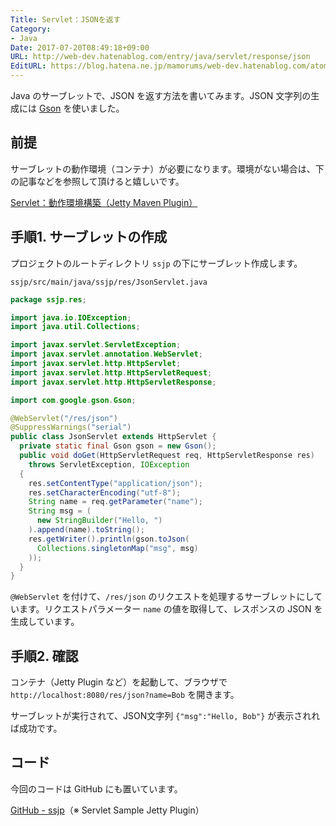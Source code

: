 ```yaml
---
Title: Servlet：JSONを返す
Category:
- Java
Date: 2017-07-20T08:49:18+09:00
URL: http://web-dev.hatenablog.com/entry/java/servlet/response/json
EditURL: https://blog.hatena.ne.jp/mamorums/web-dev.hatenablog.com/atom/entry/8599973812281144650
---
```


Java のサーブレットで、JSON を返す方法を書いてみます。JSON 文字列の生成には [Gson](https://github.com/google/gson) を使いました。


## 前提
サーブレットの動作環境（コンテナ）が必要になります。環境がない場合は、下の記事などを参照して頂けると嬉しいです。

[Servlet：動作環境構築（Jetty Maven Plugin）](/entry/java/servlet/env/jetty-maven-plugin)


## 手順1. サーブレットの作成
プロジェクトのルートディレクトリ `ssjp` の下にサーブレット作成します。

`ssjp/src/main/java/ssjp/res/JsonServlet.java`

```java
package ssjp.res;

import java.io.IOException;
import java.util.Collections;

import javax.servlet.ServletException;
import javax.servlet.annotation.WebServlet;
import javax.servlet.http.HttpServlet;
import javax.servlet.http.HttpServletRequest;
import javax.servlet.http.HttpServletResponse;

import com.google.gson.Gson;

@WebServlet("/res/json")
@SuppressWarnings("serial")
public class JsonServlet extends HttpServlet {
  private static final Gson gson = new Gson();
  public void doGet(HttpServletRequest req, HttpServletResponse res)
    throws ServletException, IOException
  {
    res.setContentType("application/json");
    res.setCharacterEncoding("utf-8");
    String name = req.getParameter("name");
    String msg = (
      new StringBuilder("Hello, ")
    ).append(name).toString();
    res.getWriter().println(gson.toJson(
      Collections.singletonMap("msg", msg)
    ));
  }
}
```

`@WebServlet` を付けて、`/res/json` のリクエストを処理するサーブレットにしています。リクエストパラメーター `name` の値を取得して、レスポンスの JSON を生成しています。


## 手順2. 確認
コンテナ（Jetty Plugin など）を起動して、ブラウザで `http://localhost:8080/res/json?name=Bob` を開きます。

サーブレットが実行されて、JSON文字列 `{"msg":"Hello, Bob"}` が表示されれば成功です。


## コード
今回のコードは GitHub にも置いています。

[GitHub - ssjp](https://github.com/mamorum/blog/tree/master/code/servlet/ssjp)（※ Servlet Sample Jetty Plugin）

